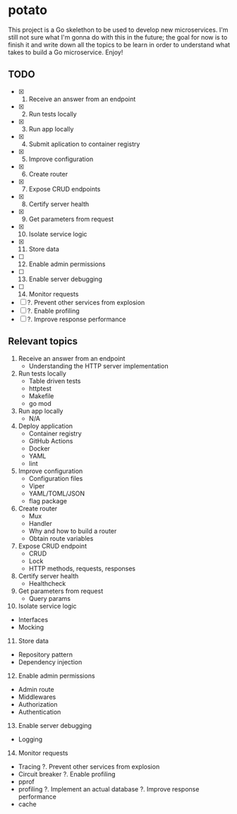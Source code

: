 # potato

This project is a Go skelethon to be used to develop new microservices. I'm still not sure what I'm gonna do with this in the future; the goal for now is to finish it and write down all the topics to be learn in order to understand what takes to build a Go microservice. Enjoy!

## TODO

- [X] 1. Receive an answer from an endpoint
- [X] 2. Run tests locally
- [X] 3. Run app locally
- [X] 4. Submit aplication to container registry
- [X] 5. Improve configuration
- [X] 6. Create router
- [X] 7. Expose CRUD endpoints
- [X] 8. Certify server health
- [X] 9. Get parameters from request
- [X] 10. Isolate service logic
- [X] 11. Store data
- [ ] 12. Enable admin permissions
- [ ] 13. Enable server debugging
- [ ] 14. Monitor requests
- [ ] ?. Prevent other services from explosion
- [ ] ?. Enable profiling
- [ ] ?. Improve response performance

## Relevant topics

1. Receive an answer from an endpoint
   - Understanding the HTTP server implementation
2. Run tests locally
   - Table driven tests
   - httptest
   - Makefile
   - go mod
3. Run app locally
   - N/A
4. Deploy application
   - Container registry
   - GitHub Actions
   - Docker
   - YAML
   - lint
5. Improve configuration
   - Configuration files
   - Viper
   - YAML/TOML/JSON
   - flag package
6. Create router
   - Mux
   - Handler
   - Why and how to build a router
   - Obtain route variables
7. Expose CRUD endpoint
   - CRUD
   - Lock
   - HTTP methods, requests, responses
8. Certify server health
   - Healthcheck
9. Get parameters from request
   - Query params
10. Isolate service logic
   - Interfaces
   - Mocking
11. Store data
   - Repository pattern
   - Dependency injection
12. Enable admin permissions
   - Admin route
   - Middlewares
   - Authorization
   - Authentication
13. Enable server debugging
   - Logging
14. Monitor requests
   - Tracing
?. Prevent other services from explosion
   - Circuit breaker
?. Enable profiling
   -  pprof
   -  profiling
?. Implement an actual database
?. Improve response performance
   - cache